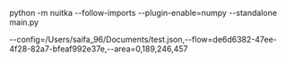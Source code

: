  python -m nuitka --follow-imports --plugin-enable=numpy --standalone main.py


 --config=/Users/saifa_96/Documents/test.json,--flow=de6d6382-47ee-4f28-82a7-bfeaf992e37e,--area=0,189,246,457